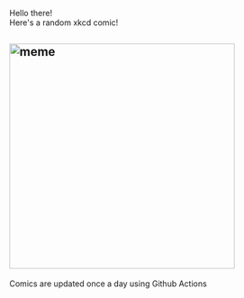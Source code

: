 Hello there! <br>Here's a random xkcd comic!<br>
## <img src="https://imgs.xkcd.com/comics/coordinate_plane_closure.png" alt="meme" width="400"/><br>
Comics are updated once a day using Github Actions